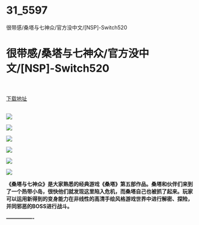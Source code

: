 # 31_5597
很带感/桑塔与七神众/官方没中文/[NSP]-Switch520
# 很带感/桑塔与七神众/官方没中文/[NSP]-Switch520
 <br/></br>
[下载地址](https://www.switch520.cc/article/5597 "下载地址")
<br/></br>

<p><span><strong><img src="https://ae01.alicdn.com/kf/U647bc803994d418aa773bf3c0ac59394T.jpg"></strong></span></p>
<p><span><strong><img src="https://ae01.alicdn.com/kf/Ud78821ab691b477e8aeacb9558ad8823C.jpg"></strong></span></p>
<p><span><strong><img src="https://ae01.alicdn.com/kf/Ud36b5f97b692454bb46c87e9759bbadaA.jpg"></strong></span></p>
<p><span><strong><img src="https://ae01.alicdn.com/kf/U439e56a36589494b8650010072b06b122.jpg"></strong></span></p>
<p><span><strong><img src="https://ae01.alicdn.com/kf/U18143fc034e44065a00225afc7f1a6b19.jpg"></strong></span></p>
<p><span><strong><img src="https://ae01.alicdn.com/kf/U340f18fc9618403b97174236d3b3b01eh.jpg"></strong></span></p>
<p></p>
<p><span><strong>《桑塔与七神众》是大家熟悉的经典游戏《桑塔》第五部作品。桑塔和伙伴们来到了一个热带小岛，很快他们就发现这里陷入危机，而桑塔自己也被抓了起来。玩家可以运用新得到的变身能力在非线性的高清手绘风格游戏世界中进行解密、探险，并同邪恶的BOSS进行战斗。</strong></span></p>
<p><span><strong>—————-</strong></span></p>
